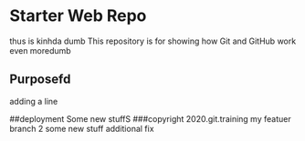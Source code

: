 # Starter Web Repo
thus is kinhda dumb
This repository is for showing how Git and GitHub work
even moredumb
## Purposefd
adding a line

##deployment
Some new stuffS
###copyright
2020.git.training
my featuer branch 2
some new stuff
additional fix